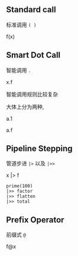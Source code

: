 

## Standard call

标准调用 `( )`

f(x)


## Smart Dot Call

智能调用 `.`

x.f

智能调用规则比较复杂

大体上分为两种, 

a.1

a.f


## Pipeline Stepping

管道步进 `|>` 以及 `|>>`

x |> f

```sm
prime(100)
|>> factor
|>> flatten
|>> total
```


## Prefix Operator

前缀式 `@`

f@x